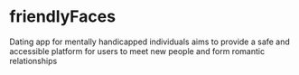 # friendlyFaces
Dating app for mentally handicapped individuals aims to provide a safe and accessible platform for users to meet new people and form romantic relationships
